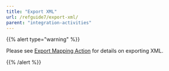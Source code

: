 ```yaml
---
title: "Export XML"
url: /refguide7/export-xml/
parent: "integration-activities"
---
```



{{% alert type="warning" %}}

Please see [Export Mapping Action](export-mapping-action) for details on exporting XML.

{{% /alert %}}

